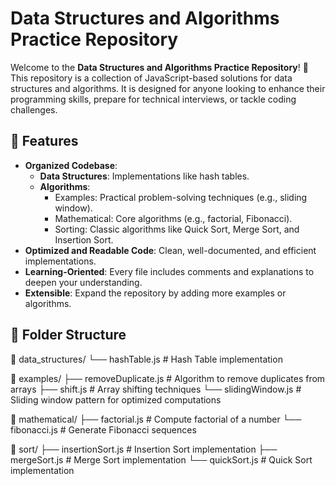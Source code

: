 # Data Structures and Algorithms Practice Repository

Welcome to the **Data Structures and Algorithms Practice Repository**! 🚀  
This repository is a collection of JavaScript-based solutions for data structures and algorithms. It is designed for anyone looking to enhance their programming skills, prepare for technical interviews, or tackle coding challenges.

## 🌟 Features

- **Organized Codebase**:  
  - **Data Structures**: Implementations like hash tables.  
  - **Algorithms**:  
    - Examples: Practical problem-solving techniques (e.g., sliding window).  
    - Mathematical: Core algorithms (e.g., factorial, Fibonacci).  
    - Sorting: Classic algorithms like Quick Sort, Merge Sort, and Insertion Sort.  
- **Optimized and Readable Code**: Clean, well-documented, and efficient implementations.  
- **Learning-Oriented**: Every file includes comments and explanations to deepen your understanding.  
- **Extensible**: Expand the repository by adding more examples or algorithms.

## 📂 Folder Structure

📁 data_structures/
└── hashTable.js # Hash Table implementation

📁 examples/
├── removeDuplicate.js # Algorithm to remove duplicates from arrays
├── shift.js # Array shifting techniques
└── slidingWindow.js # Sliding window pattern for optimized computations

📁 mathematical/
├── factorial.js # Compute factorial of a number
└── fibonacci.js # Generate Fibonacci sequences

📁 sort/
├── insertionSort.js # Insertion Sort implementation
├── mergeSort.js # Merge Sort implementation
└── quickSort.js # Quick Sort implementation

